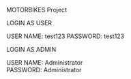 MOTORBIKES Project <br>

LOGIN AS USER

USER NAME: test123
PASSWORD: test123



LOGIN AS ADMIN

USER NAME: Administrator  
PASSWORD: Administrator
